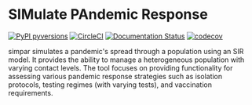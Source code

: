 # SIMulate PAndemic Response

[![PyPI pyversions](https://img.shields.io/pypi/pyversions/simpar.svg)](https://pypi.python.org/pypi/simpar/)
[![CircleCI](https://circleci.com/gh/cornell-covid-modeling/simpar/tree/master.svg?style=shield&circle-token=bab4306a454b23a7ba58c30c3a1d0891a5d6e5ac)](https://circleci.com/gh/cornell-covid-modeling/simpar/tree/master)
[![Documentation Status](https://readthedocs.org/projects/simpar/badge/?version=latest)](https://simpar.readthedocs.io/en/latest/?badge=latest)
[![codecov](https://codecov.io/gh/cornell-covid-modeling/simpar/branch/master/graph/badge.svg?token=VKZ6JFQC0P)](https://codecov.io/gh/cornell-covid-modeling/simpar)

simpar simulates a pandemic's spread through a population using an SIR model.
It provides the ability to manage a heterogeneous population with varying
contact levels. The tool focuses on providing functionality for assessing
various pandemic response strategies such as isolation protocols, testing
regimes (with varying tests), and vaccination requirements.
